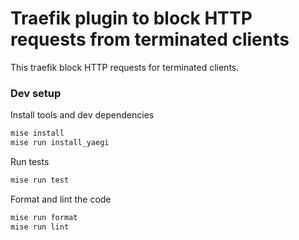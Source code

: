 # Traefik plugin to block HTTP requests from terminated clients

This traefik block HTTP requests for terminated clients.

### Dev setup

Install tools and dev dependencies
```bash
mise install
mise run install_yaegi
```

Run tests
```bash
mise run test
```

Format and lint the code
```bash
mise run format
mise run lint
```
